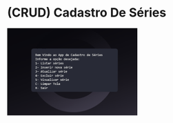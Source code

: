 # (CRUD) Cadastro De Séries

<img style="width: 60%" src="img/project3.png" alt="project preview">

